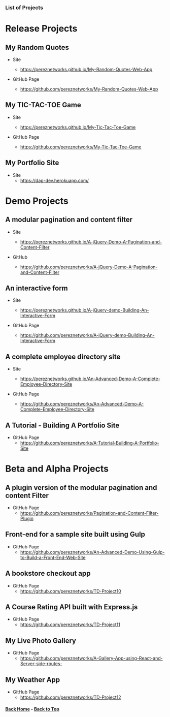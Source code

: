 ### List of Projects

# Release Projects

## My Random Quotes

  - Site
    - https://pereznetworks.github.io/My-Random-Quotes-Web-App

  - GitHub Page
    - https://github.com/pereznetworks/My-Random-Quotes-Web-App

## My TIC-TAC-TOE Game

  - Site
    - https://pereznetworks.github.io/My-Tic-Tac-Toe-Game

  - GitHub Page
    - https://github.com/pereznetworks/My-Tic-Tac-Toe-Game

## My Portfolio Site

  - Site
    - https://dap-dev.herokuapp.com/

# Demo Projects

## A modular pagination and content filter

  - Site
    - https://pereznetworks.github.io/A-jQuery-Demo-A-Pagination-and-Content-Filter

  - GitHub
    - https://github.com/pereznetworks/A-jQuery-Demo-A-Pagination-and-Content-Filter

## An interactive form

  - Site
    - https://pereznetworks.github.io/A-jQuery-demo-Building-An-Interactive-Form

  - GitHub Page
    - https://github.com/pereznetworks/A-jQuery-demo-Building-An-Interactive-Form

## A complete employee directory site

  - Site
    - https://pereznetworks.github.io/An-Advanced-Demo-A-Complete-Employee-Directory-Site

  - GitHub Page
    - https://github.com/pereznetworks/An-Advanced-Demo-A-Complete-Employee-Directory-Site

## A Tutorial - Building A Portfolio Site

  - GitHub Page
    - https://github.com/pereznetworks/A-Tutorial-Building-A-Portfolio-Site

# Beta and Alpha Projects

## A plugin version of the modular pagination and content Filter

  - GitHub Page
    - https://github.com/pereznetworks/Pagination-and-Content-Filter-Plugin

## Front-end for a sample site built using Gulp

  - GitHub Page
    - https://github.com/pereznetworks/An-Advanced-Demo-Using-Gulp-to-Build-a-Front-End-Web-Site

## A bookstore checkout app

  - GitHub Page
    - https://github.com/pereznetworks/TD-Project10

## A Course Rating API built with Express.js

  - GitHub Page
    - https://github.com/pereznetworks/TD-Project11

## My Live Photo Gallery

  - GitHub Page
    - https://github.com/pereznetworks/A-Gallery-App-using-React-and-Server-side-routes-

## My Weather App

  - GitHub Page
    - https://github.com/pereznetworks/TD-Project12

#### [Back Home](README.md) - [Back to Top](#list-of-projects)
